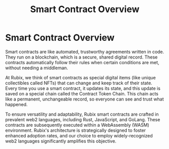 ﻿---
title: Smart Contract Overview
sidebar_label: Smart Contract Overview
---

<!-- File: docs/developer-guides/smart-contracts/overview.md -->
# Smart Contract Overview

Smart contracts are like automated, trustworthy agreements written in code. They run on a blockchain, which is a secure, shared digital record. These contracts automatically follow their rules when certain conditions are met, without needing a middleman.

At Rubix, we think of smart contracts as special digital items (like unique collectibles called NFTs) that can change and keep track of their state. Every time you use a smart contract, it updates its state, and this update is saved on a special chain called the Contract Token Chain. This chain acts like a permanent, unchangeable record, so everyone can see and trust what happened.

To ensure versatility and adaptability, Rubix smart contracts are crafted in prevalent web2 languages, including Rust, JavaScript, and GoLang. These contracts are subsequently executed within a WebAssembly (WASM) environment. Rubix's architecture is strategically designed to foster enhanced adoption rates, and our choice to employ widely-recognized web2 languages significantly amplifies this objective.



